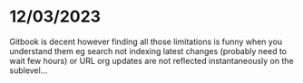 # 12/03/2023

Gitbook is decent however finding all those limitations is funny when you understand them eg search not indexing latest changes (probably need to wait few hours) or URL org updates are not reflected instantaneously on the sublevel...
